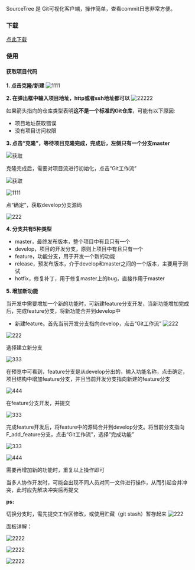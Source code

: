 SourceTree 是 Git可视化客户端，操作简单，查看commit日志非常方便。

### 下载 
[点此下载](https://www.sourcetreeapp.com/)

### 使用

#### 获取项目代码

**1. 点击克隆/新建**
![1111](../images/sourceTree/569926-20170109085203869-379017851.png)

**2. 在弹出框中输入项目地址，http或者ssh地址都可以**
![22222](../images/sourceTree/569926-20170109140217791-1586698899.png)

如果箭头指向的仓库类型表明**这不是一个标准的Git仓库**，可能有以下原因:

- 项目地址获取错误
- 没有项目访问权限

**3. 点击“克隆”，等待项目克隆完成，完成后，左侧只有一个分支master**

![获取](../images/sourceTree/569926-20170109090353322-354908668.png)

克隆完成后，需要对项目流进行初始化，点击“Git工作流”

![获取](../images/sourceTree/569926-20170109090528994-685566929.png)

![1111](../images/sourceTree/569926-20170109090615400-737431825.png)

点“确定”，获取develop分支源码

![222](../images/sourceTree/569926-20170109090719056-2130711032.png)

**4. 分支共有5种类型**

- master，最终发布版本，整个项目中有且只有一个
- develop，项目的开发分支，原则上项目中有且只有一个
- feature，功能分支，用于开发一个新的功能
- release，预发布版本，介于develop和master之间的一个版本，主要用于测试
- hotfix，修复补丁，用于修复master上的bug，直接作用于master

**5. 增加新功能**

当开发中需要增加一个新的功能时，可新建feature分支开发，当新功能增加完成后，完成feature分支，将新功能合并到develop中

- 新建feature。首先当前开发分支指向develop，点击“Git工作流”
![222](../images/sourceTree/569926-20170109091958588-558837626.png)

![222](../images/sourceTree/569926-20170109091908260-379906698.png)

选择建立新分支

![333](../images/sourceTree/569926-20170109092139150-347914709.png)

在预览中可看到，feature分支是从develop分出的，输入功能名称，点击确定，项目结构中增加feature分支，并且当前开发分支指向新建的feature分支

![444](../images/sourceTree/569926-20170109092354994-926356588.png)

在feature分支开发，并提交

![333](../images/sourceTree/569926-20170109093014463-1823777259.png)

完成feature开发后，将feature中的源码合并到develop分支。将当前分支指向F_add_feature分支，点击“Git工作流”，选择“完成功能”

![333](../images/sourceTree/569926-20170109093452978-1709211062.png)

![444](../images/sourceTree/569926-20170109093514275-1775167695.png)

需要再增加新的功能时，重复以上操作即可

当多人协作开发时，可能会出现不同人员对同一文件进行操作，从而引起合并冲突，此时应先解决冲突后再提交


**ps:**

切换分支时，需先提交工作区修改，或使用贮藏（git stash）暂存起来
![222](../images/sourceTree/20180813193731.png)

面板详解：

![2222](../images/sourceTree/201808131934201.png)

![2222](../images/sourceTree/20180813194343.png)

![2222](../images/sourceTree/20180813194732.png)

